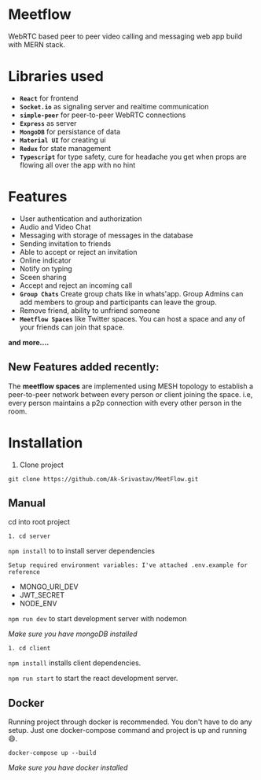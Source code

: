 # Meetflow
WebRTC based peer to peer video calling and messaging web app build with MERN stack.

# Libraries used

- **`React`** for frontend
- **`Socket.io`** as signaling server and realtime communication 
- **`simple-peer`** for peer-to-peer WebRTC connections
- **`Express`** as server
- **`MongoDB`** for persistance of data
- **`Material UI`** for creating ui
- **`Redux`** for state management
- **`Typescript`** for type safety, cure for headache you get when props are flowing all over the app with no hint 

# Features

* User authentication and authorization
* Audio and Video Chat
* Messaging with storage of messages in the database
* Sending invitation to friends
* Able to accept or reject an invitation
* Online indicator
* Notify on typing
* Sceen sharing 
* Accept and reject an incoming call
*  **`Group Chats`** Create group chats like in whats'app. Group Admins can add members to group and participants can leave the group.
*  Remove friend, ability to unfriend someone
* **`Meetflow Spaces`** like Twitter spaces. You can host a space and any of your friends can join that space.

**and more....**

## New Features added recently:


The **meetflow spaces** are implemented using MESH topology to establish a peer-to-peer network between every person or client joining the space.
i.e, every person maintains a p2p connection with every other person in the room. 


# Installation

1. Clone project

```
git clone https://github.com/Ak-Srivastav/MeetFlow.git
```

## Manual

cd into root project

```
1. cd server
```

`npm install` to to install server dependencies

`Setup required environment variables: I've attached .env.example for reference` 
 
- MONGO_URI_DEV
- JWT_SECRET
- NODE_ENV

`npm run dev` to start development server with nodemon

*Make sure you have mongoDB installed*

```
1. cd client
```

`npm install` installs client dependencies.

`npm run start` to start the react development server.


## Docker

Running project through docker is recommended. You don't have to do any setup. Just one docker-compose command and project is up and running 😄.

```
docker-compose up --build

```
*Make sure you have docker installed*

